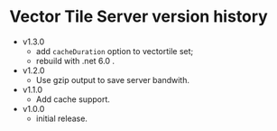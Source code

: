# Vector Tile Server version history

- v1.3.0
  - add `cacheDuration` option to vectortile set;
  - rebuild with .net 6.0 .
- v1.2.0
  - Use gzip output to save server bandwith.
- v1.1.0
  - Add cache support.
- v1.0.0
  - initial release.
